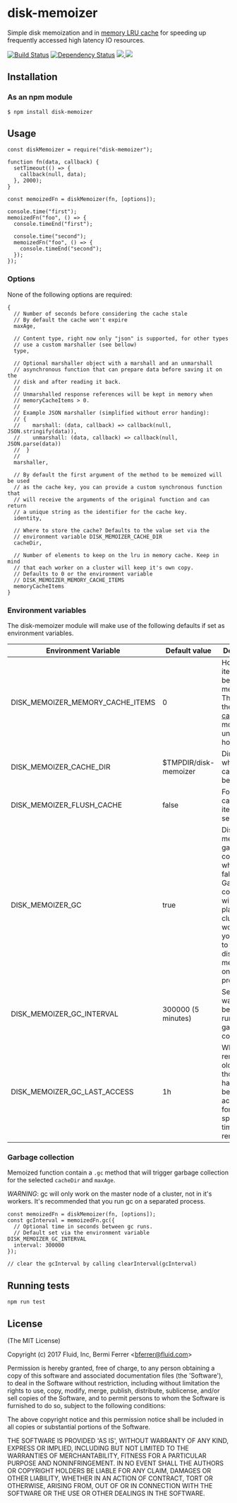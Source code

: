 # disk-memoizer

Simple disk memoization and in [memory LRU cache](https://www.npmjs.com/package/lru-cache) for speeding up frequently accessed high latency IO resources.


[![Build Status](https://api.travis-ci.org/bermi/disk-memoizer.svg)](http://travis-ci.org/bermi/disk-memoizer)  [![Dependency Status](https://david-dm.org/bermi/disk-memoizer.svg)](https://david-dm.org/bermi/disk-memoizer) [![](http://img.shields.io/npm/v/disk-memoizer.svg) ![](http://img.shields.io/npm/dm/disk-memoizer.svg)](https://www.npmjs.org/package/disk-memoizer)


## Installation

### As an npm module

    $ npm install disk-memoizer

## Usage

    const diskMemoizer = require("disk-memoizer");

    function fn(data, callback) {
      setTimeout(() => {
        callback(null, data);
      }, 2000);
    }

    const memoizedFn = diskMemoizer(fn, [options]);

    console.time("first");
    memoizedFn("foo", () => {
      console.timeEnd("first");

      console.time("second");
      memoizedFn("foo", () => {
        console.timeEnd("second");
      });
    });

### Options

None of the following options are required:

    {
      // Number of seconds before considering the cache stale
      // By default the cache won't expire
      maxAge,

      // Content type, right now only "json" is supported, for other types
      // use a custom marshaller (see bellow)
      type,

      // Optional marshaller object with a marshall and an unmarshall
      // asynchronous function that can prepare data before saving it on the
      // disk and after reading it back.
      //
      // Unmarshalled response references will be kept in memory when
      // memoryCacheItems > 0.
      //
      // Example JSON marshaller (simplified without error handing):
      // {
      //    marshall: (data, callback) => callback(null, JSON.stringify(data)),
      //    unmarshall: (data, callback) => callback(null, JSON.parse(data))
      //  }
      //
      marshaller,

      // By default the first argument of the method to be memoized will be used
      // as the cache key, you can provide a custom synchronous function that
      // will receive the arguments of the original function and can return
      // a unique string as the identifier for the cache key.
      identity,

      // Where to store the cache? Defaults to the value set via the
      // environment variable DISK_MEMOIZER_CACHE_DIR
      cacheDir,

      // Number of elements to keep on the lru in memory cache. Keep in mind
      // that each worker on a cluster will keep it's own copy.
      // Defaults to 0 or the environment variable
      // DISK_MEMOIZER_MEMORY_CACHE_ITEMS
      memoryCacheItems
    }


### Environment variables

The disk-memoizer module will make use of the following defaults if set as
environment variables.

| Environment Variable | Default value | Description |
|---|---|---|
| DISK_MEMOIZER_MEMORY_CACHE_ITEMS | 0 | How many items should be kept in memory. This uses the [lru-cache](https://www.npmjs.com/package/lru-cache) module under the hood |
| DISK_MEMOIZER_CACHE_DIR | $TMPDIR/disk-memoizer | Directory where the cache will be stored. |
| DISK_MEMOIZER_FLUSH_CACHE | false | Forces re-caching items when set to true. |
| DISK_MEMOIZER_GC | true | Disables memoization garbage collection when set to false. Garbage collection will not take place on cluster workers, so you'll have to require disk-memoizer on a master process. |
| DISK_MEMOIZER_GC_INTERVAL | 300000 (5 minutes) | Seconds to wait between running the garbage collector. |
| DISK_MEMOIZER_GC_LAST_ACCESS | 1h | When removing old files only those that have not been accessed for the specified time will be removed. |



### Garbage collection

Memoized function contain a `.gc` method that will trigger garbage collection
for the selected `cacheDir` and `maxAge`.

*WARNING*: gc will only work on the master node of a cluster,
not in it's workers. It's recommended that you run gc on a separated process.


    const memoizedFn = diskMemoizer(fn, [options]);
    const gcInterval = memoizedFn.gc({
      // Optional time in seconds between gc runs.
      // Default set via the environment variable DISK_MEMOIZER_GC_INTERVAL
      interval: 300000
    });

    // clear the gcInterval by calling clearInterval(gcInterval)


## Running tests

    npm run test

## License

(The MIT License)

Copyright (c) 2017 Fluid, Inc, Bermi Ferrer &lt;bferrer@fluid.com&gt;

Permission is hereby granted, free of charge, to any person obtaining
a copy of this software and associated documentation files (the
'Software'), to deal in the Software without restriction, including
without limitation the rights to use, copy, modify, merge, publish,
distribute, sublicense, and/or sell copies of the Software, and to
permit persons to whom the Software is furnished to do so, subject to
the following conditions:

The above copyright notice and this permission notice shall be
included in all copies or substantial portions of the Software.

THE SOFTWARE IS PROVIDED 'AS IS', WITHOUT WARRANTY OF ANY KIND,
EXPRESS OR IMPLIED, INCLUDING BUT NOT LIMITED TO THE WARRANTIES OF
MERCHANTABILITY, FITNESS FOR A PARTICULAR PURPOSE AND NONINFRINGEMENT.
IN NO EVENT SHALL THE AUTHORS OR COPYRIGHT HOLDERS BE LIABLE FOR ANY
CLAIM, DAMAGES OR OTHER LIABILITY, WHETHER IN AN ACTION OF CONTRACT,
TORT OR OTHERWISE, ARISING FROM, OUT OF OR IN CONNECTION WITH THE
SOFTWARE OR THE USE OR OTHER DEALINGS IN THE SOFTWARE.